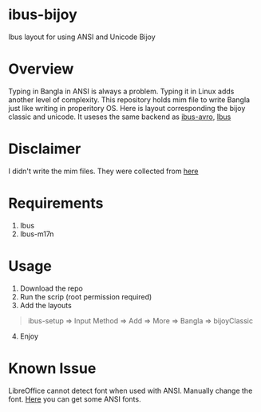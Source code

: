 # ibus-bijoy
Ibus layout for using ANSI and Unicode Bijoy

# Overview
Typing in Bangla in ANSI is always a problem. Typing it in Linux adds another level of complexity. This repository holds mim file to write Bangla just like writing in properitory OS.
Here is layout corresponding the bijoy classic and unicode. It useses the same backend as [ibus-avro](https://linux.omicronlab.com), [Ibus](https://github.com/ibus/ibus)

# Disclaimer
I didn't write the mim files. They were collected from [here](https://www.facebook.com/groups/linux.loverz/permalink/675008252586806)

# Requirements
1. Ibus
2. Ibus-m17n

# Usage
1. Download the repo 
2. Run the scrip (root permission required)
3. Add the layouts
  > ibus-setup => Input Method => Add => More => Bangla => bijoyClassic
 4. Enjoy
 
 # Known Issue
 LibreOffice cannot detect font when used with ANSI. Manually change the font. [Here](https://www.omicronlab.com/bangla-fonts.html) you can get some ANSI fonts.
